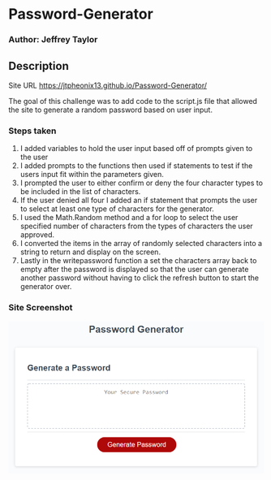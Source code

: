 # Password-Generator

### Author: Jeffrey Taylor


## Description

Site URL https://jtpheonix13.github.io/Password-Generator/

The goal of this challenge was to add code to the script.js file that allowed the 
site to generate a random password based on user input.

### Steps taken

1. I added variables to hold the user input based off of prompts given to the user
2. I added prompts to the functions then used if statements to test if the users input fit within the parameters given.
3. I prompted the user to either confirm or deny the four character types to be included in the list of characters.
4. If the user denied all four I added an if statement that prompts the user to select at least one type of characters for the generator.
5. I used the Math.Random method and a for loop to select the user specified number of characters from the types of characters the user approved.
6. I converted the items in the array of randomly selected characters into a string to return and display on the screen.
7. Lastly in the writepassword function a set the characters array back to empty after the password is displayed so that the user can generate another password without having to click the refresh button to start the generator over.

### Site Screenshot

![website-screenshot](./assets/images/03-javascript-homework-demo.png)